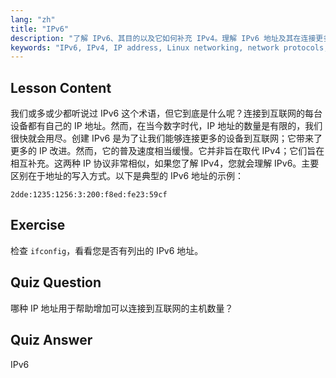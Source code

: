 ```yaml
---
lang: "zh"
title: "IPv6"
description: "了解 IPv6、其目的以及它如何补充 IPv4。理解 IPv6 地址及其在连接更多设备到互联网中的作用。"
keywords: "IPv6, IPv4, IP address, Linux networking, network protocols, 初学者，教程，指南"
---
```


## Lesson Content

我们或多或少都听说过 IPv6 这个术语，但它到底是什么呢？连接到互联网的每台设备都有自己的 IP 地址。然而，在当今数字时代，IP 地址的数量是有限的，我们很快就会用尽。创建 IPv6 是为了让我们能够连接更多的设备到互联网；它带来了更多的 IP 改进。然而，它的普及速度相当缓慢。它并非旨在取代 IPv4；它们旨在相互补充。这两种 IP 协议非常相似，如果您了解 IPv4，您就会理解 IPv6。主要区别在于地址的写入方式。以下是典型的 IPv6 地址的示例：

```plaintext
2dde:1235:1256:3:200:f8ed:fe23:59cf
```

## Exercise

检查 `ifconfig`，看看您是否有列出的 IPv6 地址。

## Quiz Question

哪种 IP 地址用于帮助增加可以连接到互联网的主机数量？

## Quiz Answer

IPv6
